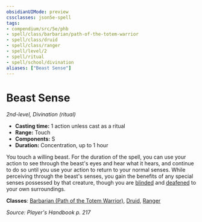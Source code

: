 ```yaml
---
obsidianUIMode: preview
cssclasses: json5e-spell
tags:
- compendium/src/5e/phb
- spell/class/barbarian/path-of-the-totem-warrior
- spell/class/druid
- spell/class/ranger
- spell/level/2
- spell/ritual
- spell/school/divination
aliases: ["Beast Sense"]
---
```

# Beast Sense
*2nd-level, Divination (ritual)*  

- **Casting time:** 1 action unless cast as a ritual
- **Range:** Touch
- **Components:** S
- **Duration:** Concentration, up to 1 hour

You touch a willing beast. For the duration of the spell, you can use your action to see through the beast's eyes and hear what it hears, and continue to do so until you use your action to return to your normal senses. While perceiving through the beast's senses, you gain the benefits of any special senses possessed by that creature, though you are [blinded](2.%20GM%20Tools/Misc%20DND%20Handbook/compendium/rules/conditions.md#blinded) and [deafened](2.%20GM%20Tools/Misc%20DND%20Handbook/compendium/rules/conditions.md#deafened) to your own surroundings.

**Classes**: [Barbarian (Path of the Totem Warrior)](/compendium/classes/barbarian-path-of-the-totem-warrior.md), [Druid](/compendium/classes/druid.md), [Ranger](/compendium/classes/ranger.md)

*Source: Player's Handbook p. 217*
